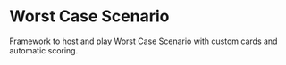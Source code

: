 # Worst Case Scenario

Framework to host and play Worst Case Scenario with custom cards and automatic scoring.
